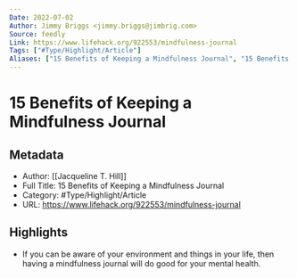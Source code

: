 ```yaml
---
Date: 2022-07-02
Author: Jimmy Briggs <jimmy.briggs@jimbrig.com>
Source: feedly
Link: https://www.lifehack.org/922553/mindfulness-journal
Tags: ["#Type/Highlight/Article"]
Aliases: ["15 Benefits of Keeping a Mindfulness Journal", "15 Benefits of Keeping a Mindfulness Journal"]
---
```

# 15 Benefits of Keeping a Mindfulness Journal

## Metadata
- Author: [[Jacqueline T. Hill]]
- Full Title: 15 Benefits of Keeping a Mindfulness Journal
- Category: #Type/Highlight/Article
- URL: https://www.lifehack.org/922553/mindfulness-journal

## Highlights
- If you can be aware of your environment and things in your life, then having a mindfulness journal will do good for your mental health.
